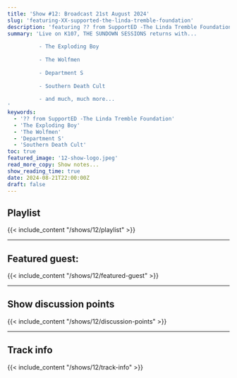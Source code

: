 ```yaml
---
title: 'Show #12: Broadcast 21st August 2024'
slug: 'featuring-XX-supported-the-linda-tremble-foundation'
description: 'featuring ?? from SupportED -The Linda Tremble Foundation'
summary: 'Live on K107, THE SUNDOWN SESSIONS returns with...
 
          - The Exploding Boy 
                    
          - The Wolfmen
          
          - Department S
          
          - Southern Death Cult
          
          - and much, much more...
'
keywords:
  - '?? from SupportED -The Linda Tremble Foundation'
  - 'The Exploding Boy'
  - 'The Wolfmen'
  - 'Department S'
  - 'Southern Death Cult'
toc: true
featured_image: '12-show-logo.jpeg'
read_more_copy: Show notes...
show_reading_time: true
date: 2024-08-21T22:00:00Z
draft: false
---
```


## Playlist
{{< include_content "/shows/12/playlist" >}}

---

## Featured guest:
{{< include_content "/shows/12/featured-guest" >}}

---

## Show discussion points
{{< include_content "/shows/12/discussion-points" >}}

---

## Track info
{{< include_content "/shows/12/track-info" >}}
